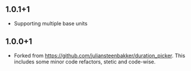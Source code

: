 ## 1.0.1+1
- Supporting multiple base units

## 1.0.0+1
- Forked from https://github.com/juliansteenbakker/duration_picker. This includes some minor code refactors, stetic and code-wise.
